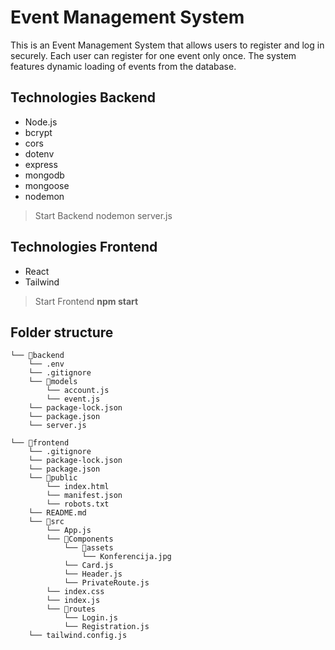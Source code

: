 # Event Management System


This is an Event Management System that allows users to register and log in securely. Each user can register for one event only once. The system features dynamic loading of events from the database.<br>



## Technologies Backend

 - Node.js
 - bcrypt
 - cors
 - dotenv
 - express
 - mongodb
 - mongoose
 - nodemon
 
> Start Backend nodemon server.js


## Technologies  Frontend

 - React
 - Tailwind

> Start Frontend **npm start**

## Folder structure
```
└── 📁backend
    └── .env
    └── .gitignore
    └── 📁models
        └── account.js
        └── event.js
    └── package-lock.json
    └── package.json
    └── server.js
```
```
└── 📁frontend
    └── .gitignore
    └── package-lock.json
    └── package.json
    └── 📁public
        └── index.html
        └── manifest.json
        └── robots.txt
    └── README.md
    └── 📁src
        └── App.js
        └── 📁Components
            └── 📁assets
                └── Konferencija.jpg
            └── Card.js
            └── Header.js
            └── PrivateRoute.js
        └── index.css
        └── index.js
        └── 📁routes
            └── Login.js
            └── Registration.js
    └── tailwind.config.js
```

